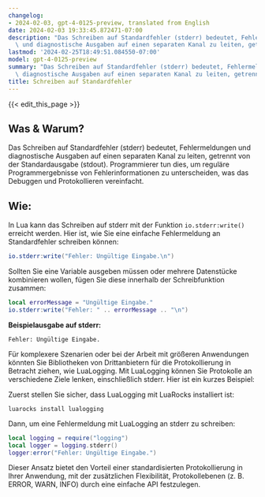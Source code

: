 ```yaml
---
changelog:
- 2024-02-03, gpt-4-0125-preview, translated from English
date: 2024-02-03 19:33:45.872471-07:00
description: "Das Schreiben auf Standardfehler (stderr) bedeutet, Fehlermeldungen\
  \ und diagnostische Ausgaben auf einen separaten Kanal zu leiten, getrennt von der\u2026"
lastmod: '2024-02-25T18:49:51.084550-07:00'
model: gpt-4-0125-preview
summary: "Das Schreiben auf Standardfehler (stderr) bedeutet, Fehlermeldungen und\
  \ diagnostische Ausgaben auf einen separaten Kanal zu leiten, getrennt von der\u2026"
title: Schreiben auf Standardfehler
---
```


{{< edit_this_page >}}

## Was & Warum?
Das Schreiben auf Standardfehler (stderr) bedeutet, Fehlermeldungen und diagnostische Ausgaben auf einen separaten Kanal zu leiten, getrennt von der Standardausgabe (stdout). Programmierer tun dies, um reguläre Programmergebnisse von Fehlerinformationen zu unterscheiden, was das Debuggen und Protokollieren vereinfacht.

## Wie:
In Lua kann das Schreiben auf stderr mit der Funktion `io.stderr:write()` erreicht werden. Hier ist, wie Sie eine einfache Fehlermeldung an Standardfehler schreiben können:

```lua
io.stderr:write("Fehler: Ungültige Eingabe.\n")
```

Sollten Sie eine Variable ausgeben müssen oder mehrere Datenstücke kombinieren wollen, fügen Sie diese innerhalb der Schreibfunktion zusammen:

```lua
local errorMessage = "Ungültige Eingabe."
io.stderr:write("Fehler: " .. errorMessage .. "\n")
```

**Beispielausgabe auf stderr:**
```
Fehler: Ungültige Eingabe.
```

Für komplexere Szenarien oder bei der Arbeit mit größeren Anwendungen könnten Sie Bibliotheken von Drittanbietern für die Protokollierung in Betracht ziehen, wie LuaLogging. Mit LuaLogging können Sie Protokolle an verschiedene Ziele lenken, einschließlich stderr. Hier ist ein kurzes Beispiel:

Zuerst stellen Sie sicher, dass LuaLogging mit LuaRocks installiert ist:

```
luarocks install lualogging
```

Dann, um eine Fehlermeldung mit LuaLogging an stderr zu schreiben:

```lua
local logging = require("logging")
local logger = logging.stderr()
logger:error("Fehler: Ungültige Eingabe.")
```

Dieser Ansatz bietet den Vorteil einer standardisierten Protokollierung in Ihrer Anwendung, mit der zusätzlichen Flexibilität, Protokollebenen (z. B. ERROR, WARN, INFO) durch eine einfache API festzulegen.
